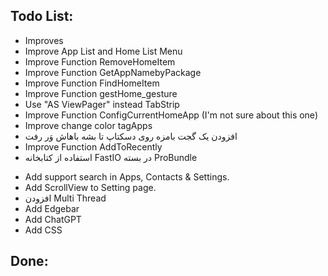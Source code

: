 
Todo List:
-----
* Improves
* 	Improve App List and Home List Menu
* 	Improve Function RemoveHomeItem
* 	Improve Function GetAppNamebyPackage
* 	Improve Function FindHomeItem
* 	Improve Function gestHome_gesture
* 	Use "AS ViewPager" instead TabStrip
* 	Improve Function ConfigCurrentHomeApp (I'm not sure about this one)
* 	Improve change color tagApps
*	افزودن یک گجت بامزه روی دسکتاپ تا بشه باهاش وَر رفت
* 	Improve Function AddToRecently
* 	استفاده از کتابخانه FastIO در بسته ProBundle
+ Add support search in Apps, Contacts & Settings.
+ Add ScrollView to Setting page.
+ افزودن Multi Thread
+ Add Edgebar
+ Add ChatGPT
+ Add CSS

Done:
-----
